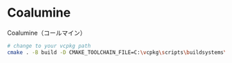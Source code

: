 # Coalumine

Coalumine（コールマイン）

```sh
# change to your vcpkg path
cmake . -B build -D CMAKE_TOOLCHAIN_FILE=C:\vcpkg\scripts\buildsystems\vcpkg.cmake
```
